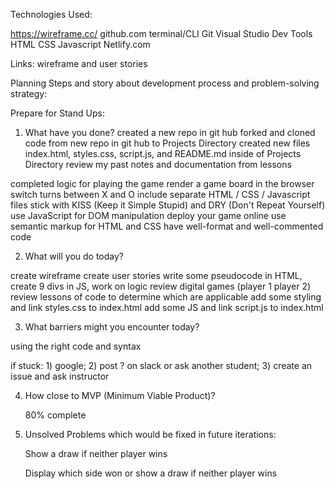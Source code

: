 Technologies Used:

https://wireframe.cc/
github.com
terminal/CLI
Git
Visual Studio
Dev Tools
HTML
CSS
Javascript
Netlify.com

Links: wireframe and user stories

Planning Steps and story about development process and problem-solving strategy:

Prepare for Stand Ups:

1. What have you done?
created a new repo in git hub
forked and cloned code from new repo in git hub to Projects Directory
created new files index.html, styles.css, script.js, and README.md inside of Projects Directory
review my past notes and documentation from lessons

completed logic for playing the game
render a game board in the browser
switch turns between X and O
include separate HTML / CSS / Javascript files
stick with KISS (Keep it Simple Stupid) and DRY (Don't Repeat Yourself)
use JavaScript for DOM manipulation
deploy your game online 
use semantic markup for HTML and CSS
have well-format and well-commented code

2. What will you do today?

create wireframe
create user stories
write some pseudocode
in HTML, create 9 divs
in JS, work on logic 
review digital games (player 1 player 2)
review lessons of code to determine which are applicable
add some styling and link styles.css to index.html
add some JS and link script.js to index.html

3. What barriers might you encounter today?

using the right code and syntax

if stuck: 1) google; 2) post ? on slack or ask another student; 3) create an issue and ask instructor

4. How close to MVP (Minimum Viable Product)?

   80% complete

5. Unsolved Problems which would be fixed in future iterations:

    Show a draw if neither player wins

    Display which side won or show a draw if neither player wins


